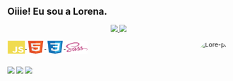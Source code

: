 ## Oiiie! Eu sou a Lorena.
<div align="center">
  <a href="https://github.com/loresgarcia">
  <img height="160em" src="https://github-readme-stats.vercel.app/api?username=loresgarcia&show_icons=true&theme=dark&include_all_commits=true&count_private=true"/>
  <img height="160em" src="https://github-readme-stats.vercel.app/api/top-langs/?username=loresgarcia&layout=compact&langs_count=7&theme=dark"/>
</div>
  
  <div style="display: inline_block"><br>
  <img align="center" alt="Lore-Js" height="30" width="40" src="https://raw.githubusercontent.com/devicons/devicon/master/icons/javascript/javascript-plain.svg">
  <img align="center" alt="Lore-HTML" height="30" width="40" src="https://raw.githubusercontent.com/devicons/devicon/master/icons/html5/html5-original.svg">
  <img align="center" alt="Lore-CSS" height="30" width="40" src="https://raw.githubusercontent.com/devicons/devicon/master/icons/css3/css3-original.svg">
  <img align="right" alt="Lore-pic" height="150" style="border-radius:50px;" src="https://media3.giphy.com/media/6EWyszhJ2kL3ceQuD2/giphy.gif?cid=ecf05e478ee5tqg07ekj4pzd9mmt9151ol9dxdji1qieklra&rid=giphy.gif&ct=g">
  <img align="center" alt="Lore-Sass" height="30" width="50" src="https://raw.githubusercontent.com/devicons/devicon/1119b9f84c0290e0f0b38982099a2bd027a48bf1/icons/sass/sass-original.svg">
</div>
  
   ##
 
<div> 
   <a href="https://www.linkedin.com/in/lorenagarcia92" target="_blank"><img src="https://img.shields.io/badge/-LinkedIn-%230077B5?style=for-the-badge&logo=linkedin&logoColor=white" target="_blank"></a>
  <a href="https://instagram.com/loressgarcia" target="_blank"><img src="https://img.shields.io/badge/-Instagram-%23E4405F?style=for-the-badge&logo=instagram&logoColor=white" target="_blank"></a>
  <a href = "mailto:jessicalorena.garcia@gmail.com"><img src="https://img.shields.io/badge/-Gmail-%23333?style=for-the-badge&logo=gmail&logoColor=white" target="_blank"></a>
  </a> 
